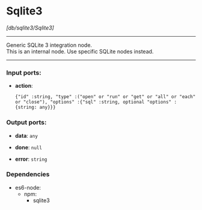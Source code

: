 # Sqlite3

_[db/sqlite3/Sqlite3]_

---

Generic SQLite 3 integration node.  
This is an internal node. Use specific SQLite nodes instead.  

---

### Input ports:

* __action__: 
    ```
    {"id" :string, "type" :("open" or "run" or "get" or "all" or "each" or "close"), "options" :{"sql" :string, optional "options" :{string: any}}}
    ```

### Output ports:

* __data__: ` any `


* __done__: ` null `


* __error__: ` string `

### Dependencies

* es6-node:
    * npm:
        * sqlite3

